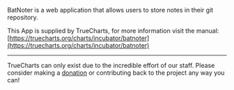 BatNoter is a web application that allows users to store notes in their git repository.

This App is supplied by TrueCharts, for more information visit the manual: [https://truecharts.org/charts/incubator/batnoter](https://truecharts.org/charts/incubator/batnoter)

---

TrueCharts can only exist due to the incredible effort of our staff.
Please consider making a [donation](https://truecharts.org/about/sponsor) or contributing back to the project any way you can!
